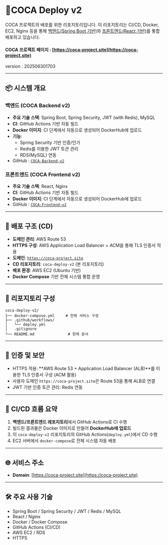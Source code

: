 # 📆COCA Deploy v2

COCA 프로젝트의 배포를 위한 리포지토리입니다. 이 리포지토리는 CI/CD, Docker, EC2, Nginx 등을 통해 [백엔드(Spring Boot 기반)](https://github.com//KRSuchan/COCA-Backend-v2/)와 [프론트엔드(React 기반)](https://github.com//KRSuchan/COCA-Frontend-v2/)를 통합 배포하고 있습니다.

#### COCA 프로젝트 페이지 : [https://coca-project.site](https://coca-project.site)

version : 202506301703

---

## 📦 시스템 개요

### 백엔드 (COCA Backend v2)

-   **주요 기술 스택**: Spring Boot, Spring Security, JWT (with Redis), MySQL
-   **CI**: GitHub Actions 기반 자동 빌드
-   **Docker 이미지**: CI 단계에서 자동으로 생성되어 DockerHub에 업로드
-   **기능**:
    -   Spring Security 기반 인증/인가
    -   Redis를 이용한 JWT 토큰 관리
    -   RDS(MySQL) 연동
-   GitHub : [`COCA-Backend-v2`](https://github.com/KRSuchan/COCA-Backend-v2)

### 프론트엔드 (COCA Frontend v2)

-   **주요 기술 스택**: React, Nginx
-   **CI**: GitHub Actions 기반 자동 빌드
-   **Docker 이미지**: CI 단계에서 자동으로 생성되어 DockerHub에 업로드
-   GitHub : [`COCA-Frontend-v2`](https://github.com//KRSuchan/COCA-Frontend-v2)

---

## 🚀 배포 구조 (CD)

-   **도메인 관리**: AWS Route 53
-   **HTTPS 구성**: AWS Application Load Balancer + ACM을 통해 TLS 인증서 적용
-   **도메인**: [`https://coca-project.site`](https://coca-project.site)
-   **CD 리포지토리**: `coca-deploy-v2` (본 리포지토리)
-   **배포 환경**: AWS EC2 (Ubuntu 기반)
-   **Docker Compose** 기반 전체 시스템 통합 운영

---

## 📁 리포지토리 구성

```
coca-deploy-v2/
├── docker-compose.yml     # 전체 서비스 구성
├── .github/workflows/
│   └── deploy.yml
│   .gitignore
└── README.md               # 현재 문서
```

---

## 🔐 인증 및 보안

-   HTTPS 적용: **AWS Route 53 + Application Load Balancer (ALB)**를 이용한 TLS 인증서 구성 (ACM 활용)
-   사용자 도메인 `https://coca-project.site`은 Route 53을 통해 ALB로 연결
-   JWT 기반 인증 토큰 관리: Redis 연동

---

## 🔄 CI/CD 흐름 요약

1. **백엔드/프론트엔드 레포지토리**에서 GitHub Actions로 CI 수행
2. 빌드된 결과물은 Docker 이미지로 만들어 **DockerHub에 업로드**
3. 이 `coca-deploy-v2` 리포지토리의 GitHub Actions(`deploy.yml`)에서 CD 수행
4. EC2 서버에서 `docker-compose`로 전체 시스템 자동 배포

---

## 🌐 서비스 주소

-   **Domain**: [https://coca-project.site](https://coca-project.site)

---

## 🛠 주요 사용 기술

-   Spring Boot / Spring Security / JWT / Redis / MySQL
-   React / Nginx
-   Docker / Docker Compose
-   GitHub Actions (CI/CD)
-   AWS EC2 / RDS
-   HTTPS
